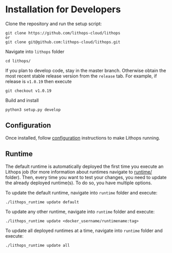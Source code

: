 # Installation for Developers

Clone the repository and run the setup script:

    git clone https://github.com/lithops-cloud/lithops
    or
    git clone git@github.com:lithops-cloud/lithops.git

Navigate into `lithops` folder

    cd lithops/

If you plan to develop code, stay in the master branch. Otherwise obtain the most recent stable release version from the `release` tab. For example, if release is `v1.0.19` then execute

	git checkout v1.0.19

Build and install 
	
    python3 setup.py develop

## Configuration

Once installed, follow [configuration](../config/) instructions to make Lithops running.


## Runtime
The default runtime is automatically deployed the first time you execute an Lithops job (for more information about runtimes navigate to [runtime/](../runtime/) folder). Then, every time you want to test your changes, you need to update the already deployed runtime(s). To do so, you have multiple options.

To update the default runtime, navigate into `runtime` folder and execute:

	./lithops_runtime update default

To update any other runtime, navigate into `runtime` folder and execute:

	./lithops_runtime update <docker_username/runtimename:tag>


To update all deployed runtimes at a time, navigate into `runtime` folder and execute:

	./lithops_runtime update all
